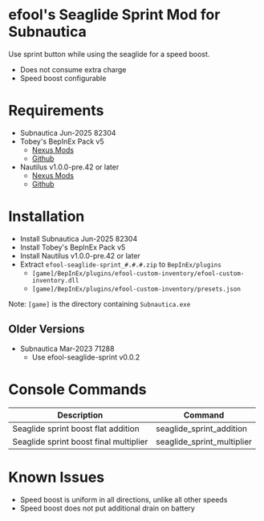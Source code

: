 # efool's Seaglide Sprint Mod for Subnautica

Use sprint button while using the seaglide for a speed boost.

- Does not consume extra charge
- Speed boost configurable

# Requirements

- Subnautica Jun-2025 82304
- Tobey's BepInEx Pack v5
	- [Nexus Mods](https://www.nexusmods.com/subnautica/mods/1108)
	- [Github](https://github.com/toebeann/BepInEx.Subnautica)
- Nautilus v1.0.0-pre.42 or later
	- [Nexus Mods](https://www.nexusmods.com/subnautica/mods/1262)
	- [Github](https://github.com/SubnauticaModding/Nautilus)

# Installation

- Install Subnautica Jun-2025 82304
- Install Tobey's BepInEx Pack v5
- Install Nautilus v1.0.0-pre.42 or later
- Extract `efool-seaglide-sprint_#.#.#.zip` to `BepInEx/plugins`
	- `[game]/BepInEx/plugins/efool-custom-inventory/efool-custom-inventory.dll`
	- `[game]/BepInEx/plugins/efool-custom-inventory/presets.json`

Note: `[game]` is the directory containing `Subnautica.exe`

## Older Versions

- Subnautica Mar-2023 71288
	- Use efool-seaglide-sprint v0.0.2

# Console Commands

| Description                            | Command                    |
| -------------------------------------- | -------------------------- |
| Seaglide sprint boost flat addition    | seaglide_sprint_addition   |
| Seaglide sprint boost final multiplier | seaglide_sprint_multiplier |

# Known Issues

- Speed boost is uniform in all directions, unlike all other speeds
- Speed boost does not put additional drain on battery